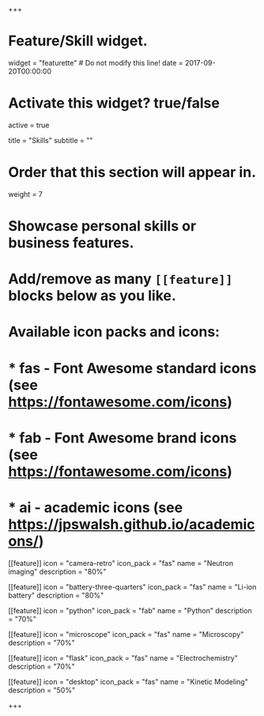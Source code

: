 +++
# Feature/Skill widget.
widget = "featurette"  # Do not modify this line!
date = 2017-09-20T00:00:00

# Activate this widget? true/false
active = true

title = "Skills"
subtitle = ""

# Order that this section will appear in.
weight = 7

# Showcase personal skills or business features.
# 
# Add/remove as many `[[feature]]` blocks below as you like.
# 
# Available icon packs and icons:
# * fas - Font Awesome standard icons (see https://fontawesome.com/icons)
# * fab - Font Awesome brand icons (see https://fontawesome.com/icons)
# * ai - academic icons (see https://jpswalsh.github.io/academicons/)

[[feature]]
  icon = "camera-retro"
  icon_pack = "fas"
  name = "Neutron imaging"
  description = "80%"

[[feature]]
  icon = "battery-three-quarters"
  icon_pack = "fas"
  name = "Li-ion battery"
  description = "80%"

[[feature]]
  icon = "python"
  icon_pack = "fab"
  name = "Python"
  description = "70%"

[[feature]]
  icon = "microscope"
  icon_pack = "fas"
  name = "Microscopy"
  description = "70%"

[[feature]]
  icon = "flask"
  icon_pack = "fas"
  name = "Electrochemistry"
  description = "70%"

[[feature]]
  icon = "desktop"
  icon_pack = "fas"
  name = "Kinetic Modeling"
  description = "50%"

+++
